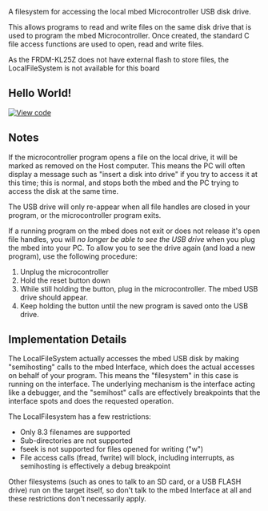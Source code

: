 A filesystem for accessing the local mbed Microcontroller USB disk drive.

This allows programs to read and write files on the same disk drive that is used to program the mbed Microcontroller. Once created, the standard C file access functions are used to open, read and write files.

<div class="alert-box warning"> As the FRDM-KL25Z does not have external flash to store files, the LocalFileSystem is not available for this board </div>

## Hello World!

[![View code](https://www.mbed.com/embed/?url=https://developer.mbed.org/users/mbed_official/code/LocalFileSystem_HelloWorld/)](https://developer.mbed.org/users/mbed_official/code/LocalFileSystem_HelloWorld/file/cc465aef98cf/main.cpp) 

## Notes

If the microcontroller program opens a file on the local drive, it will be marked as removed on the Host computer. This means the PC will often display a message such as "insert a disk into drive" if you try to access it at this time; this is normal, and stops both the mbed and the PC trying to access the disk at the same time. 

<div class="alert-box warning"> The USB drive will only re-appear when all file handles are closed in your program, or the microcontroller program exits.

If a running program on the mbed does not exit or does not release it's open file handles, you will _no longer be able to see the USB drive_ when you plug the mbed into your PC. To allow you to see the drive again (and load a new program), use the following procedure:

  1. Unplug the microcontroller
  2. Hold the reset button down
  3. While still holding the button, plug in the microcontroller. The mbed USB drive should appear.
  4. Keep holding the button until the new program is saved onto the USB drive. </div>

## Implementation Details

The LocalFileSystem actually accesses the mbed USB disk by making "semihosting" calls to the mbed Interface, which does the actual accesses on behalf of your program. This means the "filesystem" in this case is running on the interface. The underlying mechanism is the interface acting like a debugger, and the "semihost" calls are effectively breakpoints that the interface spots and does the requested operation.

<div class="alert-box warning"> The LocalFilesystem has a few restrictions:

  * Only 8.3 filenames are supported 
  * Sub-directories are not supported
  * fseek is not supported for files opened for writing ("w")
  * File access calls (fread, fwrite) will block, including interrupts, as semihosting is effectively a debug breakpoint </div>

Other filesystems (such as ones to talk to an SD card, or a USB FLASH drive) run on the target itself, so don't talk to the mbed Interface at all and these restrictions don't necessarily apply.
